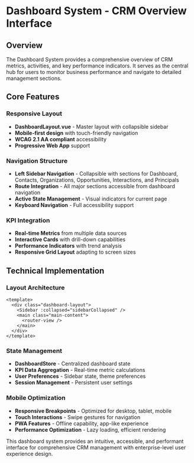 # Dashboard System - CRM Overview Interface

## Overview

The Dashboard System provides a comprehensive overview of CRM metrics, activities, and key performance indicators. It serves as the central hub for users to monitor business performance and navigate to detailed management sections.

## Core Features

### Responsive Layout
- **DashboardLayout.vue** - Master layout with collapsible sidebar
- **Mobile-first design** with touch-friendly navigation
- **WCAG 2.1 AA compliant** accessibility
- **Progressive Web App** support

### Navigation Structure
- **Left Sidebar Navigation** - Collapsible with sections for Dashboard, Contacts, Organizations, Opportunities, Interactions, and Principals
- **Route Integration** - All major sections accessible from dashboard navigation
- **Active State Management** - Visual indicators for current page
- **Keyboard Navigation** - Full accessibility support

### KPI Integration
- **Real-time Metrics** from multiple data sources
- **Interactive Cards** with drill-down capabilities
- **Performance Indicators** with trend analysis
- **Responsive Grid Layout** adapting to screen sizes

## Technical Implementation

### Layout Architecture
```vue
<template>
  <div class="dashboard-layout">
    <Sidebar :collapsed="sidebarCollapsed" />
    <main class="main-content">
      <router-view />
    </main>
  </div>
</template>
```

### State Management
- **DashboardStore** - Centralized dashboard state
- **KPI Data Aggregation** - Real-time metric calculations
- **User Preferences** - Sidebar state, theme preferences
- **Session Management** - Persistent user settings

### Mobile Optimization
- **Responsive Breakpoints** - Optimized for desktop, tablet, mobile
- **Touch Interactions** - Swipe gestures for navigation
- **PWA Features** - Offline capability, app-like experience
- **Performance Optimization** - Lazy loading, efficient rendering

This dashboard system provides an intuitive, accessible, and performant interface for comprehensive CRM management with enterprise-level user experience design.